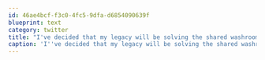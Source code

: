 ```yaml
---
id: 46ae4bcf-f3c0-4fc5-9dfa-d6854090639f
blueprint: text
category: twitter
title: "I've decided that my legacy will be solving the shared washroom key problem at coffee shops #Gross"
caption: 'I''ve decided that my legacy will be solving the shared washroom key problem at coffee shops <span class="hashtag hashtag_local">#<a href="http://tweettemp.darylchymko.ca/?tag=gross">Gross</a>'
---
```

